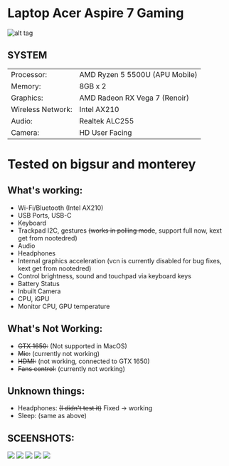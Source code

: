 # Laptop Acer Aspire 7 Gaming

![alt tag](/images/laptopacergamingaspire.png)

## SYSTEM

|                   |                                |
| ----------------- | ------------------------------ |
| Processor:        | AMD Ryzen 5 5500U (APU Mobile) |
| Memory:           | 8GB x 2                        |
| Graphics:         | AMD Radeon RX Vega 7 (Renoir)  |
| Wireless Network: | Intel AX210                    |
| Audio:            | Realtek ALC255                 |
| Camera:           | HD User Facing                 |

# Tested on bigsur and monterey

## What's working:

- Wi-Fi/Bluetooth (Intel AX210)
- USB Ports, USB-C
- Keyboard
- Trackpad I2C, gestures ~~(works in polling mode~~, support full now, kext get from nootedred)
- Audio
- Headphones
- Internal graphics acceleration (vcn is currently disabled for bug fixes, kext get from nootedred)
- Control brightness, sound and touchpad via keyboard keys
- Battery Status
- Inbuilt Camera
- CPU, iGPU
- Monitor CPU, GPU temperature

## What's Not Working:

- ~~GTX 1650:~~ (Not supported in MacOS)
- ~~Mic:~~ (currently not working)
- ~~HDMI:~~ (not working, connected to GTX 1650)
- ~~Fans control:~~ (currently not working)

## Unknown things:

- Headphones: ~~(I didn't test it)~~ Fixed -> working
- Sleep: (same as above)

## SCEENSHOTS:

![](images/img9.png)
![](images/img8.png)
![](images/img7.png)
![](images/img3.png)
![](images/img4.png)

